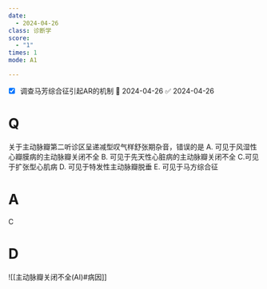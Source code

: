 ```yaml
---
date:
  - 2024-04-26
class: 诊断学
score:
  - "1"
times: 1
mode: A1

--- 
```

- [x] 调查马芳综合征引起AR的机制 📅 2024-04-26 ✅ 2024-04-26


# Q
关于主动脉瓣第二听诊区呈递减型叹气样舒张期杂音，错误的是
A. 可见于风湿性心瓣膜病的主动脉瓣关闭不全
B. 可见于先天性心脏病的主动脉瓣关闭不全
C.可见于扩张型心肌病
D. 可见于特发性主动脉瓣脱垂
E. 可见于马方综合征

# A

C



# D
![[主动脉瓣关闭不全(AI)#病因]]